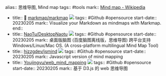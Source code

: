 alias:: 思维导图, Mind map
tags:: #tools
mark:: [Mind map - Wikipedia](https://en.wikipedia.org/wiki/Mind_map)

  - title:: 🌟 [markmap/markmap](https://github.com/markmap/markmap) ![](https://img.shields.io/github/stars/markmap/markmap) 
    tags:: #Github #opensource 
    start-date:: 20230205
    mark:: Visualize your Markdown as mindmaps with Markmap.
    end::
  - title:: [NaoTu/DesktopNaotu](https://github.com/NaoTu/DesktopNaotu) ![](https://img.shields.io/github/stars/NaoTu/DesktopNaotu) 
    tags:: #Github #opensource
    start-date:: 20230205
    mark:: 桌面版脑图 (百度脑图离线版，思维导图) 跨平台支持 Windows/Linux/Mac OS. (A cross-platform multilingual Mind Map Tool)
  - title:: [hizzgdev/jsmind](https://github.com/hizzgdev/jsmind) ![](https://img.shields.io/github/stars/hizzgdev/jsmind) 
    tags:: #Github #opensource
    start-date:: 20230205
    mark:: Javascript version of mind mapping
  - title:: [Youjingyu/web_mind_mapping](https://github.com/Youjingyu/web_mind_mapping) ![](https://img.shields.io/github/stars/Youjingyu/web_mind_mapping) 
    tags:: #Github #opensource
    start-date:: 20230205
    mark:: 基于 D3.js 的 web 思维导图